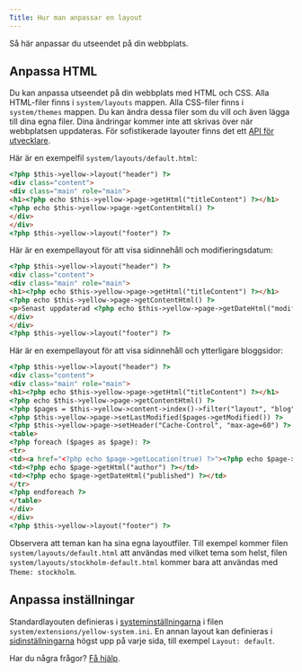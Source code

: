 ```yaml
---
Title: Hur man anpassar en layout
---
```

Så här anpassar du utseendet på din webbplats.

## Anpassa HTML

Du kan anpassa utseendet på din webbplats med HTML och CSS. Alla HTML-filer finns i `system/layouts` mappen. Alla CSS-filer finns i `system/themes` mappen. Du kan ändra dessa filer som du vill och även lägga till dina egna filer. Dina ändringar kommer inte att skrivas över när webbplatsen uppdateras. För sofistikerade layouter finns det ett [API för utvecklare](api-for-developers).

Här är en exempelfil `system/layouts/default.html`:

``` html
<?php $this->yellow->layout("header") ?>
<div class="content">
<div class="main" role="main">
<h1><?php echo $this->yellow->page->getHtml("titleContent") ?></h1>
<?php echo $this->yellow->page->getContentHtml() ?>
</div>
</div>
<?php $this->yellow->layout("footer") ?>
```

Här är en exempellayout för att visa sidinnehåll och modifieringsdatum:

``` html
<?php $this->yellow->layout("header") ?>
<div class="content">
<div class="main" role="main">
<h1><?php echo $this->yellow->page->getHtml("titleContent") ?></h1>
<?php echo $this->yellow->page->getContentHtml() ?>
<p>Senast uppdaterad <?php echo $this->yellow->page->getDateHtml("modified") ?></p>
</div>
</div>
<?php $this->yellow->layout("footer") ?>
```

Här är en exempellayout för att visa sidinnehåll och ytterligare bloggsidor: 

``` html
<?php $this->yellow->layout("header") ?>
<div class="content">
<div class="main" role="main">
<h1><?php echo $this->yellow->page->getHtml("titleContent") ?></h1>
<?php echo $this->yellow->page->getContentHtml() ?>
<?php $pages = $this->yellow->content->index()->filter("layout", "blog")->sort("published", false)->limit(5) ?>
<?php $this->yellow->page->setLastModified($pages->getModified()) ?>
<?php $this->yellow->page->setHeader("Cache-Control", "max-age=60") ?>
<table>
<?php foreach ($pages as $page): ?>
<tr>
<td><a href="<?php echo $page->getLocation(true) ?>"><?php echo $page->getHtml("title") ?></a></td>
<td><?php echo $page->getHtml("author") ?></td>
<td><?php echo $page->getDateHtml("published") ?></td>
</tr>
<?php endforeach ?>
</table>
</div>
</div>
<?php $this->yellow->layout("footer") ?>
```

Observera att teman kan ha sina egna layoutfiler. Till exempel kommer filen `system/layouts/default.html` att användas med vilket tema som helst, filen `system/layouts/stockholm-default.html` kommer bara att användas med `Theme: stockholm`. 

## Anpassa inställningar

Standardlayouten definieras i [systeminställningarna](how-to-change-the-system#systeminställningar) i filen `system/extensions/yellow-system.ini`. En annan layout kan definieras i [sidinställningarna](how-to-change-the-system#sidinställningar) högst upp på varje sida, till exempel `Layout: default`. 

Har du några frågor? [Få hjälp](.).
